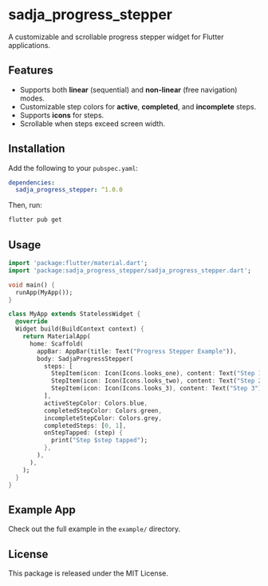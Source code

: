 # sadja_progress_stepper

A customizable and scrollable progress stepper widget for Flutter applications.

## Features
- Supports both **linear** (sequential) and **non-linear** (free navigation) modes.
- Customizable step colors for **active**, **completed**, and **incomplete** steps.
- Supports **icons** for steps.
- Scrollable when steps exceed screen width.

## Installation
Add the following to your `pubspec.yaml`:
```yaml
dependencies:
  sadja_progress_stepper: ^1.0.0
```

Then, run:

```bash
flutter pub get
```

## Usage

```dart
import 'package:flutter/material.dart';
import 'package:sadja_progress_stepper/sadja_progress_stepper.dart';

void main() {
  runApp(MyApp());
}

class MyApp extends StatelessWidget {
  @override
  Widget build(BuildContext context) {
    return MaterialApp(
      home: Scaffold(
        appBar: AppBar(title: Text("Progress Stepper Example")),
        body: SadjaProgressStepper(
          steps: [
            StepItem(icon: Icon(Icons.looks_one), content: Text("Step 1")),
            StepItem(icon: Icon(Icons.looks_two), content: Text("Step 2")),
            StepItem(icon: Icon(Icons.looks_3), content: Text("Step 3")),
          ],
          activeStepColor: Colors.blue,
          completedStepColor: Colors.green,
          incompleteStepColor: Colors.grey,
          completedSteps: [0, 1],
          onStepTapped: (step) {
            print("Step $step tapped");
          },
        ),
      ),
    );
  }
}
```

## Example App

Check out the full example in the `example/` directory.


## License

This package is released under the MIT License.